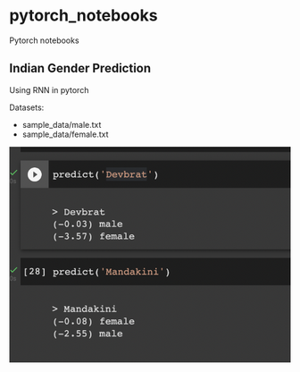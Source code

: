 # pytorch_notebooks
Pytorch notebooks


## Indian Gender Prediction

Using RNN in pytorch

Datasets:
- sample_data/male.txt
- sample_data/female.txt

![Prediction](./assets/gender.png)